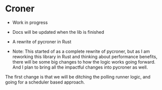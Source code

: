 # Croner 

- Work in progress 
- Docs will be updated when the lib is finished 
- A rewrite of pycroner in Rust 

- Note: This started of as a complete rewrite of pycroner, but as I am reworking this library in Rust and thinking about performance benefits, there will be some big changes to how the logic works going forward. And I plan to bring all the impactful changes into pycroner as well. 

The first change is that we will be ditching the polling runner logic, and going for a scheduler based approach. 